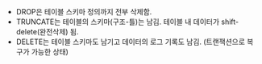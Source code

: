 - DROP은 테이블 스키마 정의까지 전부 삭제함.
- TRUNCATE는 테이블의 스키마(구조-틀)는 남김. 테이블 내 데이터가 shift-delete(완전삭제) 됨.
- DELETE는 테이블 스키마도 남기고 데이터의 로그 기록도 남김. (트랜잭션으로 복구가 가능한 상태)
